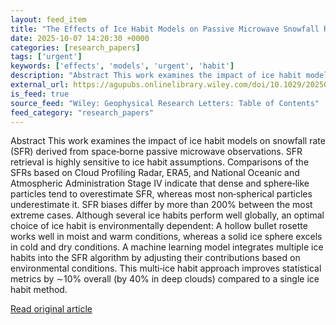 ```yaml
---
layout: feed_item
title: "The Effects of Ice Habit Models on Passive Microwave Snowfall Rate Retrievals"
date: 2025-10-07 14:20:30 +0000
categories: [research_papers]
tags: ['urgent']
keywords: ['effects', 'models', 'urgent', 'habit']
description: "Abstract This work examines the impact of ice habit models on snowfall rate (SFR) derived from space‐borne passive microwave observations"
external_url: https://agupubs.onlinelibrary.wiley.com/doi/10.1029/2025GL116853?af=R
is_feed: true
source_feed: "Wiley: Geophysical Research Letters: Table of Contents"
feed_category: "research_papers"
---
```


Abstract This work examines the impact of ice habit models on snowfall rate (SFR) derived from space‐borne passive microwave observations. SFR retrieval is highly sensitive to ice habit assumptions. Comparisons of the SFRs based on Cloud Profiling Radar, ERA5, and National Oceanic and Atmospheric Administration Stage IV indicate that dense and sphere‐like particles tend to overestimate SFR, whereas most non‐spherical particles underestimate it. SFR biases differ by more than 200% between the most extreme cases. Although several ice habits perform well globally, an optimal choice of ice habit is environmentally dependent: A hollow bullet rosette works well in moist and warm conditions, whereas a solid ice sphere excels in cold and dry conditions. A machine learning model integrates multiple ice habits into the SFR algorithm by adjusting their contributions based on environmental conditions. This multi‐ice habit approach improves statistical metrics by ∼10% overall (by 40% in deep clouds) compared to a single ice habit method.

[Read original article](https://agupubs.onlinelibrary.wiley.com/doi/10.1029/2025GL116853?af=R)
